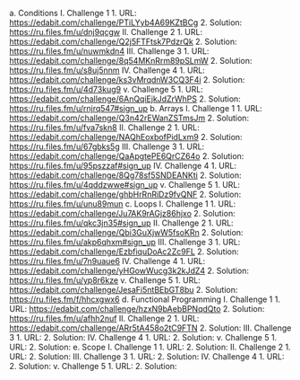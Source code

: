 a. Conditions
  I. Challenge 1
    1. URL: https://edabit.com/challenge/PTiLYyb4A69KZtBCg
    2. Solution: https://ru.files.fm/u/dnj9qcgw
  II. Challenge 2
    1. URL: https://edabit.com/challenge/Q2j5FTFtsk7PdzrQk
    2. Solution: https://ru.files.fm/u/nuwmkdn4
  III. Challenge 3
    1. URL: https://edabit.com/challenge/8q54MKnRrm89pSLmW
    2. Solution: https://ru.files.fm/u/s8uj5nnm
  IV. Challenge 4
    1. URL: https://edabit.com/challenge/ks3vMrqdnW3CQ3F4i
    2. Solution: https://ru.files.fm/u/4d73kug9
  v. Challenge 5
    1. URL: https://edabit.com/challenge/6AnQqiEjkJdZrWhPS
    2. Solution: https://ru.files.fm/u/rnjrq547#sign_up
b. Arrays
  I. Challenge 1
    1. URL: https://edabit.com/challenge/Q3n42rEWanZSTmsJm
    2. Solution: https://ru.files.fm/u/fva7skn8
  II. Challenge 2
    1. URL: https://edabit.com/challenge/NAQhEoxbofPidLxm9
    2. Solution:  https://ru.files.fm/u/67gbks5g
  III. Challenge 3
    1. URL: https://edabit.com/challenge/QaApgtePE6QrCZ64o
    2. Solution: https://ru.files.fm/u/95pszzaf#sign_up
  IV. Challenge 4
    1. URL: https://edabit.com/challenge/8Qg78sf5SNDEANKti
    2. Solution: https://ru.files.fm/u/4qddzwwe#sign_up
  v. Challenge 5
    1. URL: https://edabit.com/challenge/ghbHrRnRiDz9fvQNF
    2. Solution: https://ru.files.fm/u/unu89mun
c. Loops
  I. Challenge 1
    1. URL: https://edabit.com/challenge/Ju7AK9rAGjz86hjxo
    2. Solution: https://ru.files.fm/u/qkc3jn35#sign_up
  II. Challenge 2
    1. URL: https://edabit.com/challenge/Qbi3GuXjwW5fsoKRn
    2. Solution: https://ru.files.fm/u/akp6qhxm#sign_up
  III. Challenge 3
    1. URL: https://edabit.com/challenge/EzbfiquDoAc2Zc9FL
    2. Solution: https://ru.files.fm/u/7n9uaue6
  IV. Challenge 4
    1. URL: https://edabit.com/challenge/yHGowWucg3k2kJdZ4
    2. Solution: https://ru.files.fm/u/yp8r6kze
  v. Challenge 5
    1. URL: https://edabit.com/challenge/JesaFi5ntBEbGT8bu
    2. Solution: https://ru.files.fm/f/hhcxgwx6
d. Functional Programming
  I. Challenge 1
    1. URL: https://edabit.com/challenge/hzxN9bAebBPNqdQto
    2. Solution:  https://ru.files.fm/u/afhh2nuf
  II. Challenge 2
    1. URL: https://edabit.com/challenge/ARr5tA458o2tC9FTN
    2. Solution: 
  III. Challenge 3
    1. URL:
    2. Solution:
  IV. Challenge 4
    1. URL:
    2. Solution:
  v. Challenge 5
    1. URL:
    2. Solution:
e. Scope
  I. Challenge 1
    1. URL: 
    2. Solution:
  II. Challenge 2
    1. URL:
    2. Solution:
  III. Challenge 3
    1. URL:
    2. Solution:
  IV. Challenge 4
    1. URL:
    2. Solution:
  v. Challenge 5
    1. URL:
    2. Solution:
